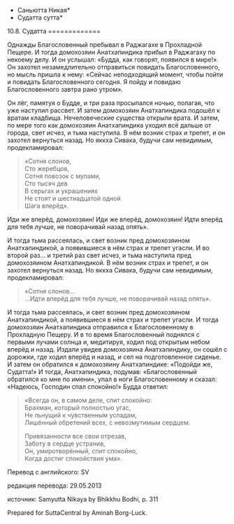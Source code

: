 * Саньютта Никая*
* Судатта сутта*

10\.8\. Судатта
\=\=\=\=\=\=\=\=\=\=\=\=\=

Однажды Благословенный пребывал в Раджагахе в Прохладной Пещере\. И тогда домохозяин Анатхапиндика прибыл в Раджагаху по некоему делу\. И он услышал: «Будда, как говорят, появился в мире\!»\. Он захотел незамедлительно отправиться повидать Благословенного, но мысль пришла к нему: «Сейчас неподходящий момент, чтобы пойти и повидать Благословенного сегодня\. Я пойду и повидаю Благословенного завтра рано утром»\.

Он лёг, памятуя о Будде, и три раза просыпался ночью, полагая, что уже наступил рассвет\. И затем домохозяин Анатхапиндика подошёл к вратам кладбища\. Нечеловеческие существа открыли врата\. И затем, по мере того как домохозяин Анатхапиндика уходил всё дальше от города, свет исчез, и тьма наступила\. В нём возник страх и трепет, и он захотел вернуться назад\. Но яккха Сивака, будучи сам невидимым, продекламировал:

> «Сотня слонов,  
> Сто жеребцов,  
> Сотня повозок с мулами,  
> Сто тысяч дев  
> В серьгах и украшениях  
> Не стоят и шестнадцатой одной  
> Шага вперёд»\.

Иди же вперёд, домохозяин\! Иди же вперёд, домохозяин\! Идти вперёд для тебя лучше, не поворачивай назад опять»\.

И тогда тьма рассеялась, и свет возник пред домохозяином Анатхапиндикой, а появившиеся в нём страх и трепет угасли\. И во второй раз… и третий раз свет исчез, и тьма наступила пред домохозяином Анатхапиндикой\. В нём возник страх и трепет, и он захотел вернуться назад\. Но яккха Сивака, будучи сам невидимым, продекламировал:

> «Сотня слонов…  
> …Идти вперёд для тебя лучше, не поворачивай назад опять»\.

И тогда тьма рассеялась, и свет возник пред домохозяином Анатхапиндикой, а появившиеся в нём страх и трепет угасли\. И тогда домохозяин Анатхапиндика отправился к Благословенному в Прохладную Пещеру\. И в то время Благословенный поднялся с первыми лучами солнца и, медитируя, ходил под открытым небом вперёд и назад\. Издали увидев домохозяина Анатхапиндику, он сошёл с дорожки, где ходил вперёд и назад, и сел на подготовленное сиденье\. И затем он обратился к домохозяину Анатхапиндике: «Подойди же, Судатта\!» И тогда, Анатхапиндика, подумав: «Благословенный обратился ко мне по имени», упал в ноги Благословенному и сказал: «Надеюсь, Господин спал спокойно\!» Будда ответил:

> «Всегда он, в самом деле, спит спокойно:  
> Брахман, который полностью угас,  
> Не льнущий к чувственным усладам,  
> Лишённый обретений всех, с невозмутимым сердцем\.  
>   
> Привязанности все свои отрезав,  
> Заботу в сердце устранив,  
> Он, умиротворённый, спит спокойно,  
> Когда достиг спокойствия ума»\.

Перевод с английского: SV

редакция перевода: 29\.05\.2013

источник: Samyutta Nikaya by Bhikkhu Bodhi, p\. 311

Prepared for SuttaCentral by Aminah Borg\-Luck\.